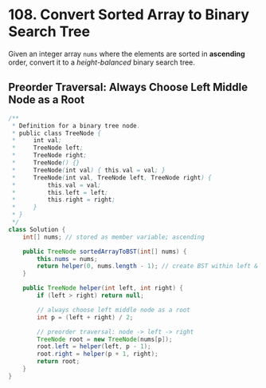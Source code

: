 # 108. Convert Sorted Array to Binary Search Tree
Given an integer array ``nums`` where the elements are sorted in **ascending** order, convert it to a
*height-balanced*
binary search tree.

## Preorder Traversal: Always Choose Left Middle Node as a Root
```java
/**
 * Definition for a binary tree node.
 * public class TreeNode {
 *     int val;
 *     TreeNode left;
 *     TreeNode right;
 *     TreeNode() {}
 *     TreeNode(int val) { this.val = val; }
 *     TreeNode(int val, TreeNode left, TreeNode right) {
 *         this.val = val;
 *         this.left = left;
 *         this.right = right;
 *     }
 * }
 */
class Solution {
    int[] nums; // stored as member variable; ascending

    public TreeNode sortedArrayToBST(int[] nums) {
        this.nums = nums;
        return helper(0, nums.length - 1); // create BST within left & right nums
    }

    public TreeNode helper(int left, int right) {
        if (left > right) return null;

        // always choose left middle node as a root
        int p = (left + right) / 2;

        // preorder traversal: node -> left -> right
        TreeNode root = new TreeNode(nums[p]);
        root.left = helper(left, p - 1);
        root.right = helper(p + 1, right);
        return root;
    }
}
```